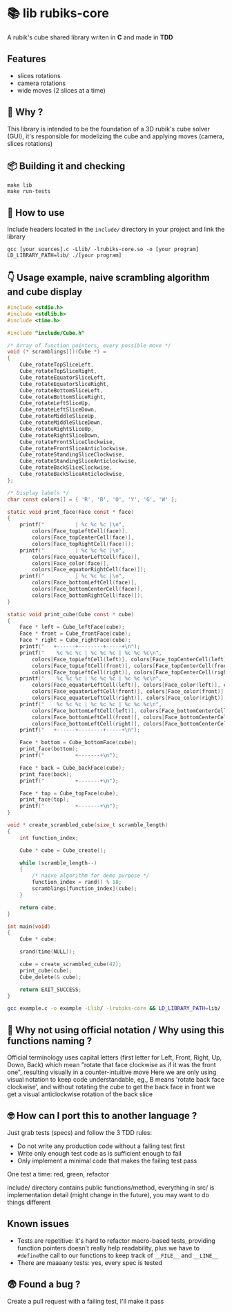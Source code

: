 

# 📚 lib rubiks-core

A rubik's cube shared library writen in **C** and made in **TDD**


## Features

- slices rotations
- camera rotations
- wide moves (2 slices at a time)


## 🫨 Why ?

This library is intended to be the foundation of a 3D rubik's cube solver (GUI),
it's responsible for modelizing the cube and applying moves (camera, slices rotations)


## 📦 Building it and checking

```
make lib
make run-tests
```


## 🤔 How to use

Include headers located in the `include/` directory in your project and link the library
```
gcc [your sources].c -Llib/ -lrubiks-core.so -o [your program]
LD_LIBRARY_PATH=lib/ ./[your program]
```


## 👇 Usage example, naive scrambling algorithm and cube display

```C
#include <stdio.h>
#include <stdlib.h>
#include <time.h>

#include "include/Cube.h"

/* Array of function pointers, every possible move */
void (* scramblings[])(Cube *) =
{
	Cube_rotateTopSliceLeft,
	Cube_rotateTopSliceRight,
	Cube_rotateEquatorSliceLeft,
	Cube_rotateEquatorSliceRight,
	Cube_rotateBottomSliceLeft,
	Cube_rotateBottomSliceRight,
	Cube_rotateLeftSliceUp,
	Cube_rotateLeftSliceDown,
	Cube_rotateMiddleSliceUp,
	Cube_rotateMiddleSliceDown,
	Cube_rotateRightSliceUp,
	Cube_rotateRightSliceDown,
	Cube_rotateFrontSliceClockwise,
	Cube_rotateFrontSliceAnticlockwise,
	Cube_rotateStandingSliceClockwise,
	Cube_rotateStandingSliceAnticlockwise,
	Cube_rotateBackSliceClockwise,
	Cube_rotateBackSliceAnticlockwise,
};

/* Display labels */
char const colors[] = { 'R', 'B', 'O', 'Y', 'G', 'W' };

static void print_face(Face const * face)
{
	printf("          | %c %c %c |\n",
		colors[Face_topLeftCell(face)],
		colors[Face_topCenterCell(face)],
		colors[Face_topRightCell(face)]);
	printf("          | %c %c %c |\n",
		colors[Face_equatorLeftCell(face)],
		colors[Face_color(face)],
		colors[Face_equatorRightCell(face)]);
	printf("          | %c %c %c |\n",
		colors[Face_bottomLeftCell(face)],
		colors[Face_bottomCenterCell(face)],
		colors[Face_bottomRightCell(face)]);
}

static void print_cube(Cube const * cube)
{
	Face * left = Cube_leftFace(cube);
	Face * front = Cube_frontFace(cube);
	Face * right = Cube_rightFace(cube);
	printf("   +------+--------+-----+\n");
	printf("    %c %c %c | %c %c %c | %c %c %c\n",
		colors[Face_topLeftCell(left)], colors[Face_topCenterCell(left)], colors[Face_topRightCell(left)],
		colors[Face_topLeftCell(front)], colors[Face_topCenterCell(front)], colors[Face_topRightCell(front)],
		colors[Face_topLeftCell(right)], colors[Face_topCenterCell(right)], colors[Face_topRightCell(right)]);
	printf("    %c %c %c | %c %c %c | %c %c %c\n",
		colors[Face_equatorLeftCell(left)], colors[Face_color(left)], colors[Face_equatorRightCell(left)],
		colors[Face_equatorLeftCell(front)], colors[Face_color(front)], colors[Face_equatorRightCell(front)],
		colors[Face_equatorLeftCell(right)], colors[Face_color(right)], colors[Face_equatorRightCell(right)]);
	printf("    %c %c %c | %c %c %c | %c %c %c\n",
		colors[Face_bottomLeftCell(left)], colors[Face_bottomCenterCell(left)], colors[Face_bottomRightCell(left)],
		colors[Face_bottomLeftCell(front)], colors[Face_bottomCenterCell(front)], colors[Face_bottomRightCell(front)],
		colors[Face_bottomLeftCell(right)], colors[Face_bottomCenterCell(right)], colors[Face_bottomRightCell(right)]);
	printf("   +------+--------+-----+\n");

	Face * bottom = Cube_bottomFace(cube);
	print_face(bottom);
	printf("          +-------+\n");

	Face * back = Cube_backFace(cube);
	print_face(back);
	printf("          +-------+\n");

	Face * top = Cube_topFace(cube);
	print_face(top);
	printf("          +-------+\n");
}

void * create_scrambled_cube(size_t scramble_length)
{
	int function_index;

	Cube * cube = Cube_create();

	while (scramble_length--)
	{
		/* naive algorithm for demo purpose */
		function_index = rand() % 18;
		scramblings[function_index](cube);
	}

	return cube;
}

int main(void)
{
	Cube * cube;

	srand(time(NULL));

	cube = create_scrambled_cube(42);
	print_cube(cube);
	Cube_delete(& cube);

	return EXIT_SUCCESS;
}
```
```bash
gcc example.c -o example -Llib/ -lrubiks-core && LD_LIBRARY_PATH=lib/ ./example
```


## 🧐 Why not using official notation / Why using this functions naming ?

Official terminology uses capital letters (first letter for Left, Front,
Right, Up, Down, Back) which mean "rotate that face clockwise as if it was the
front one", resulting visually in a counter-intuitive move
Here we are only using visual notation to keep code understandable,
eg., B means 'rotate back face clockwise', and without rotating the cube to
get the back face in front we get a visual anticlockwise rotation of the back
slice


## 🤓 How can I port this to another language ?
Just grab tests (specs) and follow the 3 TDD rules:
- Do not write any production code without a failing test first
- Write only enough test code as is sufficient enough to fail
- Only implement a minimal code that makes the failing test pass

One test a time: red, green, refactor

include/ directory contains public functions/method, everything in src/ is
implementation detail (might change in the future), you may want to do
things different


## Known issues

- Tests are repetitive: it's hard to refactor macro-based tests, providing function
pointers doesn't really help readability, plus we have to `#define`the call to our functions
to keep track of `__FILE__` and `__LINE__`
- There are maaaany tests: yes, every spec is tested


## 😨 Found a bug ?

Create a pull request with a failing test, I'll make it pass

